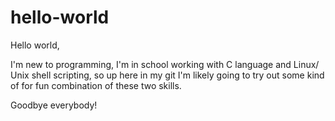 # hello-world

Hello world,

I'm new to programming, I'm in school working with C language and Linux/ Unix shell scripting, so up here in my git I'm likely going to try out some kind of for fun combination of these two skills.

Goodbye everybody!
